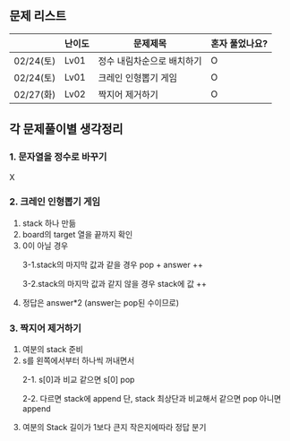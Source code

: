 ## 문제 리스트

|          | 난이도  | 문제제목           | 혼자 풀었나요? |
|----------|------|----------------|----------|
| 02/24(토) | Lv01 | 정수 내림차순으로 배치하기 | O        |
| 02/24(토) | Lv01 | 크레인 인형뽑기 게임    | O        |
| 02/27(화) | Lv02 | 짝지어 제거하기       | O        |





## 각 문제풀이별 생각정리
### 1. 문자열을 정수로 바꾸기
X
### 2. 크레인 인형뽑기 게임
1. stack 하나 만듦
2. board의 target 열을 끝까지 확인
3. 0이 아닐 경우 <p/>
3-1.stack의 마지막 값과 같을 경우 pop + answer ++<p/>
3-2.stack의 마지막 값과 같지 않을 경우 stack에 값 ++
4. 정답은 answer*2 (answer는 pop된 수이므로)
### 3. 짝지어 제거하기
1. 여분의 stack 준비
2. s를 왼쪽에서부터 하나씩 꺼내면서 <p/>
2-1. s[0]과 비교 같으면 s[0] pop<p/>
2-2. 다르면 stack에 append 단, stack 최상단과 비교해서 같으면 pop 아니면 append
3. 여분의 Stack 길이가 1보다 큰지 작은지에따라 정답 분기


